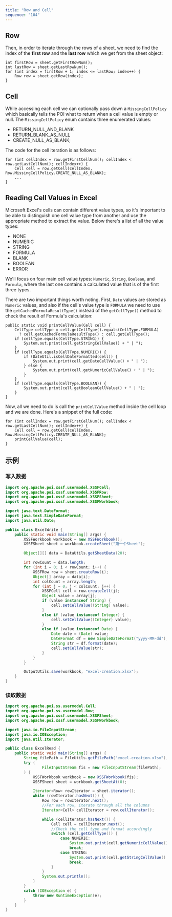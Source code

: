 ```yaml
---
title: "Row and Cell"
sequence: "104"
---
```


## Row

Then, in order to iterate through the rows of a sheet,
we need to find the index of the **first row** and the **last row** which we get from the sheet object:

```text
int firstRow = sheet.getFirstRowNum();
int lastRow = sheet.getLastRowNum();
for (int index = firstRow + 1; index <= lastRow; index++) {
    Row row = sheet.getRow(index);
}
```

## Cell

While accessing each cell we can optionally pass down a `MissingCellPolicy` which basically tells the POI
what to return when a cell value is empty or null.
The `MissingCellPolicy` enum contains three enumerated values:

- RETURN_NULL_AND_BLANK
- RETURN_BLANK_AS_NULL
- CREATE_NULL_AS_BLANK;

The code for the cell iteration is as follows:

```text
for (int cellIndex = row.getFirstCellNum(); cellIndex < row.getLastCellNum(); cellIndex++) {
    Cell cell = row.getCell(cellIndex, Row.MissingCellPolicy.CREATE_NULL_AS_BLANK);
    ...
}
```

## Reading Cell Values in Excel

Microsoft Excel's cells can contain different value types,
so it's important to be able to distinguish one cell value type from another and
use the appropriate method to extract the value.
Below there's a list of all the value types:

- NONE
- NUMERIC
- STRING
- FORMULA
- BLANK
- BOOLEAN
- ERROR

We'll focus on four main cell value types: `Numeric`, `String`, `Boolean`, and `Formula`,
where the last one contains a calculated value that is of the first three types.

There are two important things worth noting.
First, `Date` values are stored as `Numeric` values,
and also if the cell's value type is `FORMULA` we need to use the `getCachedFormulaResultType()`
instead of the `getCellType()` method to check the result of Formula's calculation:

```text
public static void printCellValue(Cell cell) {
    CellType cellType = cell.getCellType().equals(CellType.FORMULA)
      ? cell.getCachedFormulaResultType() : cell.getCellType();
    if (cellType.equals(CellType.STRING)) {
        System.out.print(cell.getStringCellValue() + " | ");
    }
    if (cellType.equals(CellType.NUMERIC)) {
        if (DateUtil.isCellDateFormatted(cell)) {
            System.out.print(cell.getDateCellValue() + " | ");
        } else {
            System.out.print(cell.getNumericCellValue() + " | ");
        }
    }
    if (cellType.equals(CellType.BOOLEAN)) {
        System.out.print(cell.getBooleanCellValue() + " | ");
    }
}
```

Now, all we need to do is call the `printCellValue` method inside the cell loop and we are done.
Here's a snippet of the full code:

```text
for (int cellIndex = row.getFirstCellNum(); cellIndex < row.getLastCellNum(); cellIndex++) {
    Cell cell = row.getCell(cellIndex, Row.MissingCellPolicy.CREATE_NULL_AS_BLANK);
    printCellValue(cell);
}
```

## 示例

### 写入数据

```java
import org.apache.poi.xssf.usermodel.XSSFCell;
import org.apache.poi.xssf.usermodel.XSSFRow;
import org.apache.poi.xssf.usermodel.XSSFSheet;
import org.apache.poi.xssf.usermodel.XSSFWorkbook;

import java.text.DateFormat;
import java.text.SimpleDateFormat;
import java.util.Date;

public class ExcelWrite {
    public static void main(String[] args) {
        XSSFWorkbook workbook = new XSSFWorkbook();
        XSSFSheet sheet = workbook.createSheet("第一个Sheet");

        Object[][] data = DataUtils.getSheetData(20);

        int rowCount = data.length;
        for (int i = 0; i < rowCount; i++) {
            XSSFRow row = sheet.createRow(i);
            Object[] array = data[i];
            int colCount = array.length;
            for (int j = 0; j < colCount; j++) {
                XSSFCell cell = row.createCell(j);
                Object value = array[j];
                if (value instanceof String) {
                    cell.setCellValue((String) value);
                }
                else if (value instanceof Integer) {
                    cell.setCellValue((Integer) value);
                }
                else if (value instanceof Date) {
                    Date date = (Date) value;
                    DateFormat df = new SimpleDateFormat("yyyy-MM-dd");
                    String str = df.format(date);
                    cell.setCellValue(str);
                }
            }
        }

        OutputUtils.save(workbook, "excel-creation.xlsx");
    }
}
```

### 读取数据

```java
import org.apache.poi.ss.usermodel.Cell;
import org.apache.poi.ss.usermodel.Row;
import org.apache.poi.xssf.usermodel.XSSFSheet;
import org.apache.poi.xssf.usermodel.XSSFWorkbook;

import java.io.FileInputStream;
import java.io.IOException;
import java.util.Iterator;

public class ExcelRead {
    public static void main(String[] args) {
        String filePath = FileUtils.getFilePath("excel-creation.xlsx");
        try (
                FileInputStream fis = new FileInputStream(filePath);
        ) {
            XSSFWorkbook workbook = new XSSFWorkbook(fis);
            XSSFSheet sheet = workbook.getSheetAt(0);

            Iterator<Row> rowIterator = sheet.iterator();
            while (rowIterator.hasNext()) {
                Row row = rowIterator.next();
                //For each row, iterate through all the columns
                Iterator<Cell> cellIterator = row.cellIterator();

                while (cellIterator.hasNext()) {
                    Cell cell = cellIterator.next();
                    //Check the cell type and format accordingly
                    switch (cell.getCellType()) {
                        case NUMERIC:
                            System.out.print(cell.getNumericCellValue() + "    ");
                            break;
                        case STRING:
                            System.out.print(cell.getStringCellValue() + "    ");
                            break;
                    }
                }
                System.out.println();
            }
        }
        catch (IOException e) {
            throw new RuntimeException(e);
        }
    }
}
```

